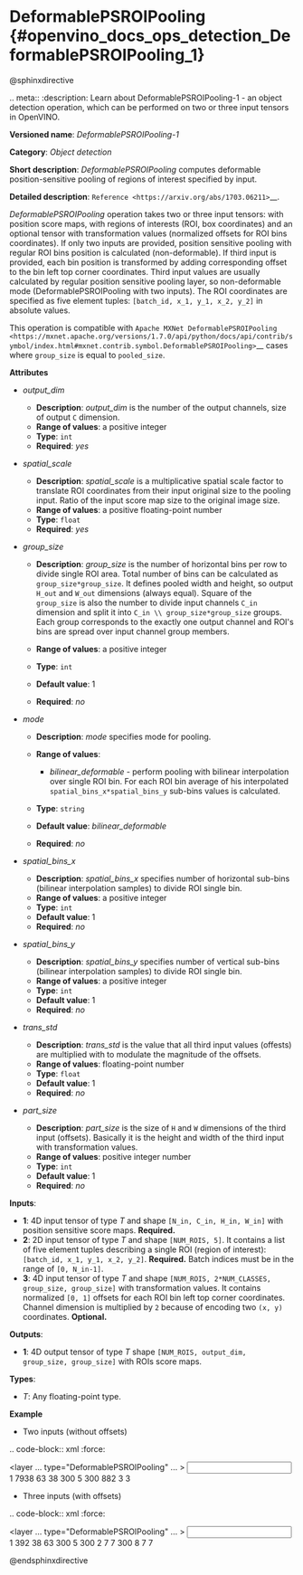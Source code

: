 # DeformablePSROIPooling {#openvino_docs_ops_detection_DeformablePSROIPooling_1}

@sphinxdirective

.. meta::
  :description: Learn about DeformablePSROIPooling-1 - an object detection operation, which 
                can be performed on two or three input tensors in OpenVINO.

**Versioned name**: *DeformablePSROIPooling-1*

**Category**: *Object detection*

**Short description**: *DeformablePSROIPooling* computes deformable position-sensitive pooling of regions of interest specified by input.

**Detailed description**: `Reference <https://arxiv.org/abs/1703.06211>`__.

*DeformablePSROIPooling* operation takes two or three input tensors: with position score maps, with regions of interests (ROI, box coordinates) and an optional tensor with transformation values (normalized offsets for ROI bins coordinates).
If only two inputs are provided, position sensitive pooling with regular ROI bins position is calculated (non-deformable).
If third input is provided, each bin position is transformed by adding corresponding offset to the bin left top corner coordinates. Third input values are usually calculated by regular position sensitive pooling layer, so non-deformable mode (DeformablePSROIPooling with two inputs).
The ROI coordinates are specified as five element tuples: ``[batch_id, x_1, y_1, x_2, y_2]`` in absolute values.

This operation is compatible with `Apache MXNet DeformablePSROIPooling <https://mxnet.apache.org/versions/1.7.0/api/python/docs/api/contrib/symbol/index.html#mxnet.contrib.symbol.DeformablePSROIPooling>`__ cases where ``group_size`` is equal to ``pooled_size``.

**Attributes**

* *output_dim*

  * **Description**: *output_dim* is the number of the output channels, size of output `C` dimension.
  * **Range of values**: a positive integer
  * **Type**: ``int``
  * **Required**: *yes*

* *spatial_scale*

  * **Description**: *spatial_scale* is a multiplicative spatial scale factor to translate ROI coordinates from their input original size to the pooling input. Ratio of the input score map size to the original image size.
  * **Range of values**: a positive floating-point number
  * **Type**: ``float``
  * **Required**: *yes*

* *group_size*

  * **Description**: *group_size* is the number of horizontal bins per row to divide single ROI area. Total number of bins can be calculated as ``group_size*group_size``. It defines pooled width and height, so output ``H_out`` and ``W_out`` dimensions (always equal). Square of the ``group_size`` is also the number to divide input channels ``C_in`` dimension and split it into ``C_in \\ group_size*group_size`` groups. Each group corresponds to the exactly one output channel and ROI's bins are spread over input channel group members.

  * **Range of values**: a positive integer
  * **Type**: ``int``
  * **Default value**: 1
  * **Required**: *no*

* *mode*

  * **Description**: *mode* specifies mode for pooling.
  * **Range of values**:

    * *bilinear_deformable* - perform pooling with bilinear interpolation over single ROI bin. For each ROI bin average of his interpolated ``spatial_bins_x*spatial_bins_y`` sub-bins values is calculated.
  * **Type**: ``string``
  * **Default value**: *bilinear_deformable*
  * **Required**: *no*

* *spatial_bins_x*

  * **Description**: *spatial_bins_x* specifies number of horizontal sub-bins (bilinear interpolation samples) to divide ROI single bin.
  * **Range of values**: a positive integer
  * **Type**: ``int``
  * **Default value**: 1
  * **Required**: *no*

* *spatial_bins_y*

  * **Description**: *spatial_bins_y* specifies number of vertical sub-bins (bilinear interpolation samples) to divide ROI single bin.
  * **Range of values**: a positive integer
  * **Type**: ``int``
  * **Default value**: 1
  * **Required**: *no*

* *trans_std*

  * **Description**: *trans_std* is the value that all third input values (offests) are multiplied with to modulate the magnitude of the offsets.
  * **Range of values**: floating-point number
  * **Type**: ``float``
  * **Default value**: 1
  * **Required**: *no*

* *part_size*

  * **Description**: *part_size* is the size of ``H`` and ``W`` dimensions of the third input (offsets). Basically it is the height and width of the third input with transformation values.
  * **Range of values**: positive integer number
  * **Type**: ``int``
  * **Default value**: 1
  * **Required**: *no*

**Inputs**:

* **1**: 4D input tensor of type *T* and shape ``[N_in, C_in, H_in, W_in]`` with position sensitive score maps. **Required.**
* **2**: 2D input tensor of type *T* and shape ``[NUM_ROIS, 5]``. It contains a list of five element tuples describing a single ROI (region of interest): ``[batch_id, x_1, y_1, x_2, y_2]``. **Required.** Batch indices must be in the range of ``[0, N_in-1]``.
* **3**: 4D input tensor of type *T* and shape ``[NUM_ROIS, 2*NUM_CLASSES, group_size, group_size]`` with transformation values. It contains normalized ``[0, 1]`` offsets for each ROI bin left top corner coordinates. Channel dimension is multiplied by ``2`` because of encoding two ``(x, y)`` coordinates. **Optional.**

**Outputs**:

*   **1**: 4D output tensor of type *T* shape ``[NUM_ROIS, output_dim, group_size, group_size]`` with ROIs score maps.

**Types**:

* *T*: Any floating-point type.

**Example**

* Two inputs (without offsets)

.. code-block:: xml
   :force:
   
   <layer ... type="DeformablePSROIPooling" ... >
       <data spatial_scale="0.0625" output_dim="882" group_size="3" mode="bilinear_deformable" spatial_bins_x="4" spatial_bins_y="4" trans_std="0.0" part_size="3"/>
       <input>
           <port id="0">
               <dim>1</dim>
               <dim>7938</dim>
               <dim>63</dim>
               <dim>38</dim>
           </port>
           <port id="1">
               <dim>300</dim>
               <dim>5</dim>
           </port>
       </input>
       <output>
           <port id="2" precision="FP32">
               <dim>300</dim>
               <dim>882</dim>
               <dim>3</dim>
               <dim>3</dim>
           </port>
       </output>
   </layer>


* Three inputs (with offsets)

.. code-block:: xml
   :force:
   
   <layer ... type="DeformablePSROIPooling" ... >
       <data group_size="7" mode="bilinear_deformable" output_dim="8" part_size="7" spatial_bins_x="4" spatial_bins_y="4" spatial_scale="0.0625" trans_std="0.1"/>
       <input>
           <port id="0">
               <dim>1</dim>
               <dim>392</dim>
               <dim>38</dim>
               <dim>63</dim>
           </port>
           <port id="1">
               <dim>300</dim>
               <dim>5</dim>
           </port>
           <port id="2">
               <dim>300</dim>
               <dim>2</dim>
               <dim>7</dim>
               <dim>7</dim>
           </port>
       </input>
       <output>
           <port id="3" precision="FP32">
               <dim>300</dim>
               <dim>8</dim>
               <dim>7</dim>
               <dim>7</dim>
           </port>
       </output>
   </layer>

@endsphinxdirective

